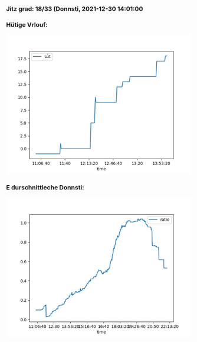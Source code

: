 ### Jitz grad: 18/33 (Donnsti, 2021-12-30 14:01:00

### Hütige Vrlouf:
![Graph](Today.png)

### E durschnittleche Donnsti:
![Graph](Donnsti.png)